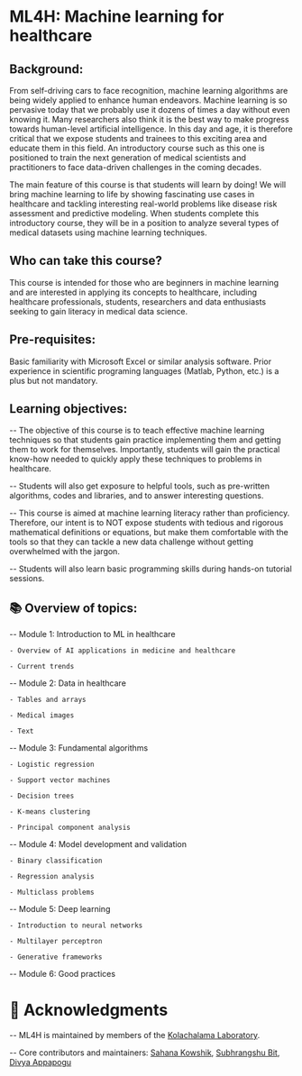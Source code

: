 # ML4H: Machine learning for healthcare

## Background:
From self-driving cars to face recognition, machine learning algorithms are being widely applied to enhance human endeavors. Machine learning is so pervasive today that we probably use it dozens of times a day without even knowing it. Many researchers also think it is the best way to make progress towards human-level artificial intelligence. In this day and age, it is therefore critical that we expose students and trainees to this exciting area and educate them in this field. An introductory course such as this one is positioned to train the next generation of medical scientists and practitioners to face data-driven challenges in the coming decades.

The main feature of this course is that students will learn by doing! We will bring machine learning to life by showing fascinating use cases in healthcare and tackling interesting real-world problems like disease risk assessment and predictive modeling. When students complete this introductory course, they will be in a position to analyze several types of medical datasets using machine learning techniques.

## Who can take this course?
This course is intended for those who are beginners in machine learning and are interested in applying its concepts to healthcare, including healthcare professionals, students, researchers and data enthusiasts seeking to gain literacy in medical data science.

## Pre-requisites: 
Basic familiarity with Microsoft Excel or similar analysis software. Prior experience in scientific programing languages (Matlab, Python, etc.) is a plus but not mandatory.

## Learning objectives:
-- The objective of this course is to teach effective machine learning techniques so that students gain practice implementing them and getting them to work for themselves. Importantly, students will gain the practical know-how needed to quickly apply these techniques to problems in healthcare. 

-- Students will also get exposure to helpful tools, such as pre-written algorithms, codes and libraries, and to answer interesting questions.

-- This course is aimed at machine learning literacy rather than proficiency. Therefore, our intent is to NOT expose students with tedious and rigorous mathematical definitions or equations, but make them comfortable with the tools so that they can tackle a new data challenge without getting overwhelmed with the jargon.

-- Students will also learn basic programming skills during hands-on tutorial sessions.

## 📚 Overview of topics:
-- Module 1: Introduction to ML in healthcare

	- Overview of AI applications in medicine and healthcare
 
	- Current trends
  
-- Module 2: Data in healthcare

	- Tables and arrays

  	- Medical images
  	
   	- Text
    	
-- Module 3: Fundamental algorithms
	
 	- Logistic regression
 
  	- Support vector machines
  
  	- Decision trees

   	- K-means clustering

	- Principal component analysis

-- Module 4: Model development and validation

	- Binary classification

  	- Regression analysis 
  	
   	- Multiclass problems
  
-- Module 5: Deep learning

	- Introduction to neural networks

 	- Multilayer perceptron

  	- Generative frameworks

-- Module 6: Good practices


# 🙌 Acknowledgments
-- ML4H is maintained by members of the [Kolachalama Laboratory](https://vkola-lab.github.io/). 

-- Core contributors and maintainers: 
	[Sahana Kowshik](https://github.com/sahanakowshik), 
	[Subhrangshu Bit](https://github.com/SubhrangshuBit), 	[Divya Appapogu](https://github.com/DivyaSpoorthy)

